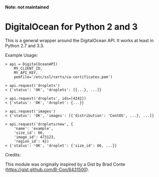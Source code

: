 **Note: not maintained**

DigitalOcean for Python 2 and 3
===============================

This is a general wrapper around the DigitalOcean API. It works at least in
Python 2.7 and 3.3.


Example Usage:

    > api = DigitalOceanAPI(
        MY_CLIENT_ID,
        MY_API_KEY,
        pemfile='/etc/ssl/certs/ca-certificates.pem')

    > api.request('droplets')
    < {'status': 'OK', 'droplets': [{...}, ...]}

    > api.request('droplets', ids=[4242])
    < {'status': 'OK', 'droplet': {...}}

    > api.request('images')
    < {'status': 'OK', 'images': [{'distribution': 'CentOS', ...}, ...]}

    > api.request('droplets/new', {
        'name': 'example',
        'size_id': 66,
        'image_id': 473123,
        'region_id': 4})
    < {'status': 'OK', 'droplet': {'size_id': 66, ...}}


Credits:

This module was originally inspired by a Gist by Brad Conte
(https://gist.github.com/B-Con/6431500).

